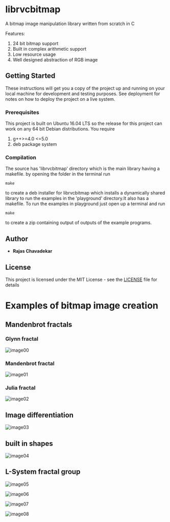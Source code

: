 # librvcbitmap

A bitmap image manipulation library written from scratch in C

Features:
1) 24 bit bitmap support
2) Built in complex arithmetic support
3) Low resource usage
4) Well designed abstraction of RGB image

## Getting Started

These instructions will get you a copy of the project up and running on your local machine for development and testing purposes. See deployment for notes on how to deploy the project on a live system.

### Prerequisites

This project is built on Ubuntu 16.04 LTS so
the release for this project can work on any 64 bit Debian distributions.
You require 
1) g++>=4.0 <=5.0
2) deb package system

### Compilation

The source has 'librvcbitmap' directory which is the main library having a makefile.
by opening the folder in the terminal run
```
make
```
to create a deb installer for librvcbitmap which installs a dynamically shared library 
to run the examples in the 'playground' directory.It also has a makefile. To run the
examples in playground just open up a terminal and run
```
make
```
to create a zip containing output of outputs of the example programs.


## Author

* **Rajas Chavadekar** 

## License

This project is licensed under the MIT License - see the [LICENSE](LICENSE) file for details

# Examples of bitmap image creation
## Mandenbrot fractals

### Glynn fractal
![image00](playground/gallery/Glynn.bmp)

### Mandenbrot fractal
![image01](playground/gallery/Mandelbrot.bmp)

### Julia fractal
![image02](playground/gallery/Julia.bmp)

## Image differentiation
![image03](playground/gallery/differentiated-rvcgeeks.bmp)

## built in shapes
![image04](playground/gallery/rvc_wow.bmp)

## L-System fractal group
![image05](playground/gallery/round_round.bmp)

![image06](playground/gallery/koch_curve.bmp)

![image07](playground/gallery/horn_curve.bmp)

![image08](playground/gallery/sierpinski.bmp)
